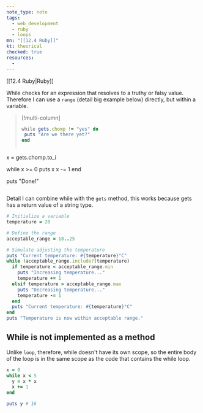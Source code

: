 ```yaml
---
note_type: note
tags:
  - web_development
  - ruby
  - loops
mn: "[[12.4 Ruby]]"
kt: theorical
checked: true
resources:
  -
---
```

[[12.4 Ruby|Ruby]]

While checks for an expression that resolves to a truthy or falsy value. Therefore I can use a `range` (detail big example below) directly, but within a variable.


>[!multi-column]
>
>```ruby
>while gets.chomp != "yes" do
>  puts "Are we there yet?"
>end
>```
>
>```ruby
x = gets.chomp.to_i
>
while x >= 0
  puts x
  x -= 1
end
>
puts "Done!"
>```

Detail I can combine while with the `gets` method, this works because gets has a return value of a string type. 

```ruby
# Initialize a variable
temperature = 20

# Define the range
acceptable_range = 18..25

# Simulate adjusting the temperature
puts "Current temperature: #{temperature}°C"
while !acceptable_range.include?(temperature)
  if temperature < acceptable_range.min
    puts "Increasing temperature..."
    temperature += 1
  elsif temperature > acceptable_range.max
    puts "Decreasing temperature..."
    temperature -= 1
  end
  puts "Current temperature: #{temperature}°C"
end
puts "Temperature is now within acceptable range."

```

## While is not implemented as a method
Unlike `loop`, therefore, while doesn't have its own scope, so the entire body of the loop is in the same scope as the code that contains the while loop.

```ruby
x = 0
while x < 5
  y = x * x
  x += 1
end

puts y # 16
```

